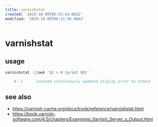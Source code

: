 ```yaml
---
title: varnishstat
created: '2019-10-09T05:55:54.665Z'
modified: '2019-10-09T06:11:56.904Z'
---
```


# varnishstat

## usage
```sh
varnishstat -1|awk '$2 > 0 {print $0}'

    # -1 	  instead continuously updated display print to stdout
```
## see also
- https://varnish-cache.org/docs/trunk/reference/varnishstat.html
- https://book.varnish-software.com/4.0/chapters/Examining_Varnish_Server_s_Output.html
